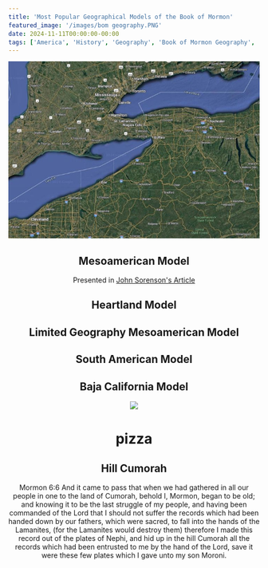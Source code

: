 ```yaml
---
title: 'Most Popular Geographical Models of the Book of Mormon'
featured_image: '/images/bom geography.PNG'
date: 2024-11-11T00:00:00-00:00
tags: ['America', 'History', 'Geography', 'Book of Mormon Geography', 'Book of Mormon', 'Mesoamerican Model']
---
```


![Lake Erie](lake.png)

<!-- ![Lake Erie]({{ 'lake.png' | relative_url }}) -->

<header class="cover bg-top" style="background-image:url(https://porterbmoody.github.io/balmingilead/images/bom%20geography.PNG)">

## Mesoamerican Model

Presented in [John Sorenson's Article](https://archive.bookofmormoncentral.org/sites/default/files/archive-files/pdf/sorenson/2024-04-18/john_l._sorenson_mormons_map_2000.pdf)

## Heartland Model

## Limited Geography Mesoamerican Model

## South American Model

## Baja California Model

<img src="image.jpg">
<h1 id='swag'>pizza</h1>


## Hill Cumorah

Mormon 6:6 And it came to pass that when we had gathered in all our people in one to the land of Cumorah, behold I, Mormon, began to be old; and knowing it to be the last struggle of my people, and having been commanded of the Lord that I should not suffer the records which had been handed down by our fathers, which were sacred, to fall into the hands of the Lamanites, (for the Lamanites would destroy them) therefore I made this record out of the plates of Nephi, and hid up in the hill Cumorah all the records which had been entrusted to me by the hand of the Lord, save it were these few plates which I gave unto my son Moroni.


